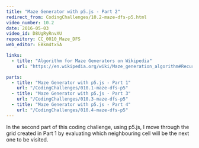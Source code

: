 ```yaml
---
title: "Maze Generator with p5.js - Part 2"
redirect_from: CodingChallenges/10.2-maze-dfs-p5.html
video_number: 10.2
date: 2016-05-03
video_id: D8UgRyRnvXU
repository: CC_0010_Maze_DFS
web_editor: EBkm4txSA

links:
  - title: "Algorithm for Maze Generators on Wikipedia"
    url: "https://en.wikipedia.org/wiki/Maze_generation_algorithm#Recursive_backtracker"

parts:
  - title: "Maze Generator with p5.js - Part 1"
    url: "/CodingChallenges/010.1-maze-dfs-p5"
  - title: "Maze Generator with p5.js - Part 3"
    url: "/CodingChallenges/010.3-maze-dfs-p5"
  - title: "Maze Generator with p5.js - Part 4"
    url: "/CodingChallenges/010.4-maze-dfs-p5"
---
```


In the second part of this coding challenge, using p5.js, I move through the grid created in Part 1 by evaluating which neighbouring cell will be the next one to be visited.
